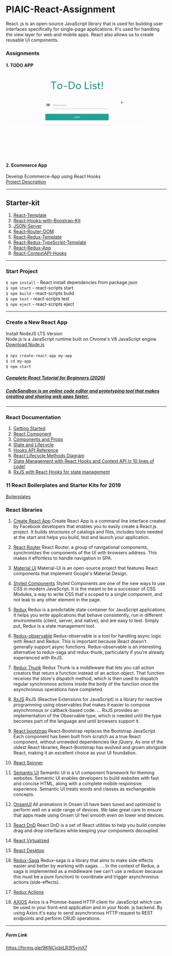# PIAIC-React-Assignment
React. js is an open-source JavaScript library that is used for building user interfaces specifically for single-page applications. It's used for handling the view layer for web and mobile apps. React also allows us to create reusable UI components.


### Assignments

#### 1. TODO APP

![To-Do-List](To-Do-List.gif)<br />

#### 2. Ecommerce App 
Develop Ecommerce-App using React Hooks<br />
[Project Description](Ecommerce-App/README.md)

---------------------------------

## Starter-kit

1. [React-Template](react-template)
2. [React-Hooks-with-Boostrap-Kit](React-Hooks-with-Boostrap-Kit)
3. [JSON-Server](https://github.com/Ameen-Alam/JSON-Server)
4. [React-Router-DOM](react-router-dom)
5. [React-Redux-Template](react-redux-template)
6. [React-Redux-TypeScript-Template](react-redux-typescript-template)
7. [React-Redux-App](react-redux-app)
8. [React-ContextAPI-Hooks](react-context-api-hooks)



---------------------------------

### Start Project
```$ npm install```  -  React install dependencies from package.json<br />
```$ npm start```    -  react-scripts start<br />
```$ npm build```    -  react-scripts build<br />
```$ npm test```     -  react-scripts test<br />
```$ npm eject```    -  react-scripts eject<br />

---------------------------------

### Create a New React App
Install NodeJS LTS Version<br />
Node.js is a JavaScript runtime built on Chrome's V8 JavaScript engine<br />
[Download Node.js](https://nodejs.org/en/)<br /> <br />
```$ npx create-react-app my-app```<br />
```$ cd my-app```<br />
```$ npm start```<br />


##### [Complete React Tutorial for Beginners (2020)](https://daveceddia.com/react-tutorial/?fbclid=IwAR0NzHXjI38xaf5mhC5ds1_EOPl5CVoquEQ7mXU0fSmS6BxsF3eix8i1OFc)

##### [CodeSandbox is an online code editor and prototyping tool that makes creating and sharing web apps faster.](https://codesandbox.io/s/new)

---------------------------------

### React Documentation
1. [Getting Started](https://reactjs.org/docs)
2. [React Component](https://reactjs.org/docs/react-component.html)
2. [Components and Props](https://reactjs.org/docs/components-and-props.html)
2. [State and Lifecycle](https://reactjs.org/docs/state-and-lifecycle.html)
2. [Hooks API Reference](https://reactjs.org/docs/hooks-reference.html)
2. [React Lifecycle Methods Diagram](http://projects.wojtekmaj.pl/react-lifecycle-methods-diagram/)
2. [State Management with React Hooks and Context API in 10 lines of code!](https://medium.com/simply/state-management-with-react-hooks-and-context-api-at-10-lines-of-code-baf6be8302c)
2. [RxJS with React Hooks for state management](https://blog.logrocket.com/rxjs-with-react-hooks-for-state-management/)





### 11 React Boilerplates and Starter Kits for 2019
[Boilerplates](https://blog.bitsrc.io/11-react-application-boilerplates-for-2019-b49a8226ea54)



### React libraries

1. [Create React App](https://reactjs.org/docs/create-a-new-react-app.html)
Create React App is a command line interface created by Facebook developers that enables you to easily create a React.js project. It builds structures of catalogs and files, includes tools needed at the start and helps you build, test and launch your application.

2. [React Router](https://reacttraining.com/react-router/web/guides/quick-start)
React Router, a group of navigational components, synchronizes the components of the UI with browsers address. This makes it effortless to handle navigation in SPA.

3. [Material UI](https://material-ui.com/)
Material-UI is an open-source project that features React components that implement Google's Material Design. 

4. [Styled Components](https://styled-components.com/)
Styled Components are one of the new ways to use CSS in modern JavaScript. It is the meant to be a successor of CSS Modules, a way to write CSS that's scoped to a single component, and not leak to any other element in the page.

5. [Redux](https://redux.js.org/)
Redux is a predictable state container for JavaScript applications. It helps you write applications that behave consistently, run in different environments (client, server, and native), and are easy to test. Simply put, Redux is a state management tool.

6. [Redux-observable](https://redux-observable.js.org/)
Redux-observable is a tool for handling async logic with React and Redux. This is important because React doesn't generally support async functions. Redux-observable is an interesting alternative to redux-saga and redux-thunk, particularly if you're already experienced with RxJS.

7. [Redux Thunk](https://github.com/reduxjs/redux-thunk)
Redux Thunk is a middleware that lets you call action creators that return a function instead of an action object. That function receives the store's dispatch method, which is then used to dispatch regular synchronous actions inside the body of the function once the asynchronous operations have completed.

8. [RxJS](https://rxjs-dev.firebaseapp.com/)
RxJS (Reactive Extensions for JavaScript) is a library for reactive programming using observables that makes it easier to compose asynchronous or callback-based code. ... RxJS provides an implementation of the Observable type, which is needed until the type becomes part of the language and until browsers support it.

9. [React bootstrap](https://react-bootstrap.github.io/)
React-Bootstrap replaces the Bootstrap JavaScript. Each component has been built from scratch as a true React component, without unneeded dependencies like jQuery. As one of the oldest React libraries, React-Bootstrap has evolved and grown alongside React, making it an excellent choice as your UI foundation.

10. [React Spinner](https://www.npmjs.com/package/react-spinners)


11. [Semantic UI](https://react.semantic-ui.com/)
Semantic UI is a UI component framework for theming websites. Semantic UI enables developers to build websites with fast and concise HTML, along with a complete mobile responsive experience. Semantic UI treats words and classes as exchangeable concepts.

12. [OnsenUI](https://onsen.io/)
All animations in Onsen UI have been tuned and optimized to perform well on a wide range of devices. We take great care to ensure that apps made using Onsen UI feel smooth even on lower end devices.

13. [React DnD](https://react-dnd.github.io/react-dnd/about)
React DnD is a set of React utilities to help you build complex drag and drop interfaces while keeping your components decoupled.

14. [React Virtualized](https://github.com/bvaughn/react-virtualized)

15. [React Desktop](https://reactdesktop.js.org/)

16. [Redux-Saga](https://redux-saga.js.org/)
Redux-saga is a library that aims to make side effects easier and better by working with sagas. ... In the context of Redux, a saga is implemented as a middleware (we can't use a reducer because this must be a pure function) to coordinate and trigger asynchronous actions (side-effects).

17. [Redux Actions](https://redux-actions.js.org/)

18. [AXIOS](https://github.com/axios/axios)
Axios is a Promise-based HTTP client for JavaScript which can be used in your front-end application and in your Node. js backend. By using Axios it's easy to send asynchronous HTTP request to REST endpoints and perform CRUD operations.

---------------------------------

##### Form Link
https://forms.gle/9KNCjcbtLR3f5ymX7